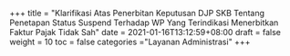 +++
title = "Klarifikasi Atas Penerbitan Keputusan DJP SKB Tentang Penetapan Status Suspend Terhadap WP Yang Terindikasi Menerbitkan Faktur Pajak Tidak Sah"
date = 2021-01-16T13:12:59+08:00
draft = false
weight = 10
toc = false
categories ="Layanan Administrasi"
+++